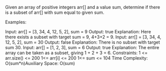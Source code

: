 Given an array of positive integers arr[] and a value sum, determine if there is a subset of arr[] with sum equal to given sum. 

Examples:

Input: arr[] = [3, 34, 4, 12, 5, 2], sum = 9
Output: true 
Explanation: Here there exists a subset with target sum = 9, 4+3+2 = 9.
Input: arr[] = [3, 34, 4, 12, 5, 2], sum = 30
Output: false
Explanation: There is no subset with target sum 30.
Input: arr[] = [1, 2, 3], sum = 6
Output: true
Explanation: The entire array can be taken as a subset, giving 1 + 2 + 3 = 6.
Constraints:
1 <= arr.size() <= 200
1<= arr[i] <= 200
1<= sum <= 104
Time Complexity: O(sum*n)Auxiliary Space: O(sum)